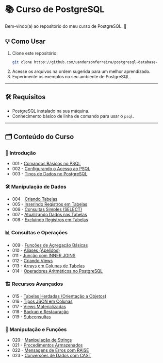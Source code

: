 # 📚 Curso de PostgreSQL

Bem-vindo(a) ao repositório do meu curso de PostgreSQL. 🚀

## 💡 Como Usar
1. Clone este repositório:
   ```bash
   git clone https://github.com/uandersonferreira/postgresql-database-relational.git
   ```
2. Acesse os arquivos na ordem sugerida para um melhor aprendizado.
3. Experimente os exemplos no seu ambiente de PostgreSQL.  

---

## 🛠️ Requisitos
- PostgreSQL instalado na sua máquina.  
- Conhecimento básico de linha de comando para usar o `psql`.

---

## 🗂️ Conteúdo do Curso

### 🔰 Introdução
- 001 - [Comandos Básicos no PSQL](001-comandos-basicos-psql.md)  
- 002 - [Configurando o Acesso ao PSQL](002-configurar-acesso-psql.md)  
- 003 - [Tipos de Dados no PostgreSQL](003-tipos-de-dados-postgresql.md)  

### 🛠️ Manipulação de Dados
- 004 - [Criando Tabelas](004-criando-tabelas.md)  
- 005 - [Inserindo Registros em Tabelas](005-inserindo-registros-em-tabelas.md)  
- 006 - [Consultas Simples (SELECT)](006-consultas-simples-select.md)  
- 007 - [Atualizando Dados nas Tabelas](007-atualizando-dados-nas-tabelas.md)  
- 008 - [Excluindo Registros em Tabelas](008-excluir-registros-tabela.md)  

### 📊 Consultas e Operações
- 009 - [Funções de Agregação Básicas](009-funcoes-de-agregacao-basicas.md)  
- 010 - [Aliases (Apelidos)](010-aliases-apelidos.md)  
- 011 - [Junção com INNER JOINS](011-juncao-com-inner-joins.md)  
- 012 - [Criando Views](012-criando-views.md)  
- 013 - [Arrays em Colunas de Tabelas](013-arrays-em-colunas-de-tabelas.md)  
- 014 - [Operadores Aritméticos no PostgreSQL](014-operadores-aritmeticos-postgresql.md)  

### 🏗️ Recursos Avançados
- 015 - [Tabelas Herdadas (Orientação a Objetos)](015-tabelas-herdadas-OO.md)  
- 016 - [Tipos JSON em Colunas](016-tipos-json-em-colunas.md)  
- 017 - [Views Materializadas](017-materialized-views.md)  
- 018 - [Backup e Restauração](018-backup-e-restauracao.md)  
- 019 - [Subconsultas](019-subconsultas.md)  

### 🧪 Manipulação e Funções
- 020 - [Manipulação de Strings](020-manipulacao-strings.md)  
- 021 - [Procedimentos Armazenados](021-procedimentos-armazenados.md)  
- 022 - [Mensagens de Erros com RAISE](022-raise-msg-de-erros.md)  
- 023 - [Conversões de Dados com CAST](023-cast-de-dados-postgresql.md)  

